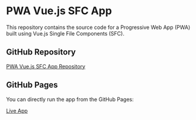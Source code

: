 # PWA Vue.js SFC App

This repository contains the source code for a Progressive Web App (PWA) built using Vue.js Single File Components (SFC).

## GitHub Repository

[PWA Vue.js SFC App Repository](https://github.com/Dev-Limbachia/Ecommerce_PWA)

## GitHub Pages

You can directly run the app from the GitHub Pages:

[Live App](https://dev-limbachia.github.io/Ecommerce_PWA/)

